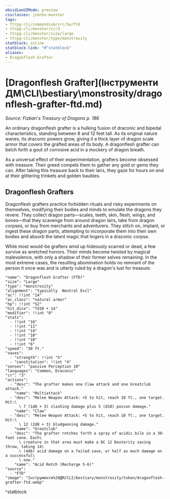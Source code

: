 ```yaml
---
obsidianUIMode: preview
cssclasses: json5e-monster
tags:
- ttrpg-cli/compendium/src/5e/ftd
- ttrpg-cli/monster/cr/3
- ttrpg-cli/monster/size/large
- ttrpg-cli/monster/type/monstrosity
statblock: inline
statblock-link: "#^statblock"
aliases:
- Dragonflesh Grafter
---
```

# [Dragonflesh Grafter](Інструменти ДМ\CLI\bestiary\monstrosity/dragonflesh-grafter-ftd.md)
*Source: Fizban's Treasury of Dragons p. 186*  

An ordinary dragonflesh grafter is a hulking fusion of draconic and bipedal characteristics, standing between 8 and 12 feet tall. As its original nature wanes, its draconic powers grow, giving it a thick layer of dragon scale armor that covers the grafted areas of its body. A dragonflesh grafter can belch forth a gout of corrosive acid in a mockery of dragon breath.

As a universal effect of their experimentation, grafters become obsessed with treasure. Their greed compels them to gather any gold or gems they can. After taking this treasure back to their lairs, they gaze for hours on end at their glittering trinkets and golden baubles.

## Dragonflesh Grafters

Dragonflesh grafters practice forbidden rituals and risky experiments on themselves, modifying their bodies and minds to emulate the dragons they revere. They collect dragon parts—scales, teeth, skin, flesh, wings, and bones—that they scavenge from around dragon lairs, take from dragon corpses, or buy from merchants and adventurers. They stitch on, implant, or ingest these dragon parts, attempting to incorporate them into their own bodies and absorb the latent magic that lingers in a draconic corpse.

While most would-be grafters wind up hideously scarred or dead, a few survive as wretched horrors. Their minds become twisted by magical malevolence, with only a shadow of their former selves remaining. In the most extreme cases, the resulting abomination holds no remnant of the person it once was and is utterly ruled by a dragon's lust for treasure.

```statblock
"name": "Dragonflesh Grafter (FTD)"
"size": "Large"
"type": "monstrosity"
"alignment": "typically  Neutral Evil"
"ac": !!int "14"
"ac_class": "natural armor"
"hp": !!int "52"
"hit_dice": "7d10 + 14"
"modifier": !!int "0"
"stats":
  - !!int "16"
  - !!int "11"
  - !!int "14"
  - !!int "10"
  - !!int "10"
  - !!int "6"
"speed": "30 ft."
"saves":
  - "strength": !!int "5"
  - "constitution": !!int "4"
"senses": "passive Perception 10"
"languages": "Common, Draconic"
"cr": "3"
"actions":
  - "desc": "The grafter makes one Claw attack and one Greatclub attack."
    "name": "Multiattack"
  - "desc": "Melee Weapon Attack: +5 to hit, reach 10 ft., one target. Hit:\
      \ 7 (1d8 + 3) slashing damage plus 5 (d10) poison damage."
    "name": "Claw"
  - "desc": "Melee Weapon Attack: +5 to hit, reach 10 ft., one target. Hit:\
      \ 12 (2d8 + 3) bludgeoning damage."
    "name": "Greatclub"
  - "desc": "The grafter retches forth a spray of acidic bile in a 30-foot cone. Each\
      \ creature in that area must make a DC 12 Dexterity saving throw, taking 14\
      \ (4d6) acid damage on a failed save, or half as much damage on a successful\
      \ one."
    "name": "Acid Retch (Recharge 5-6)"
"source":
  - "FTD"
"image": "Інструменти%20ДМ/CLI/bestiary/monstrosity/token/dragonflesh-grafter-ftd.webp"
```
^statblock